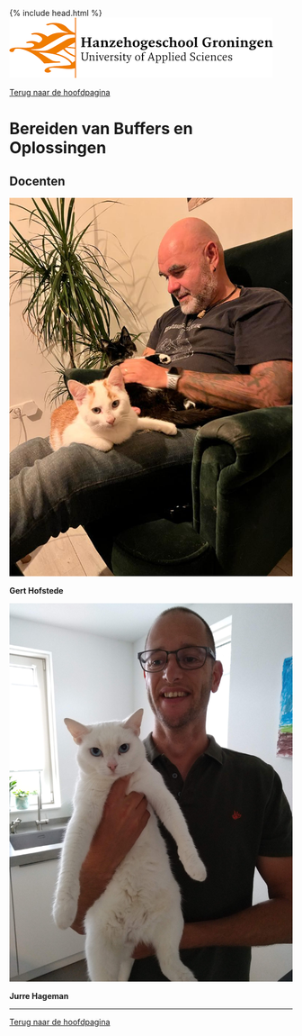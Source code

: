 {% include head.html %}
![Hanze](../hanze/hanze.png)

[Terug naar de hoofdpagina ](../index.md)

# Bereiden van Buffers en Oplossingen

## Docenten

![hofg](../impression/hofg.jpg)

**Gert Hofstede**

![hjur](../impression/hjur.jpg)

**Jurre Hageman**



--- 

[Terug naar de hoofdpagina ](../index.md)

